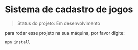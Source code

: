 # Sistema de cadastro de jogos

> Status do projeto: Em desenvolvimento

para rodar esse projeto na sua máquina, por favor digite:

```
npm install
```

